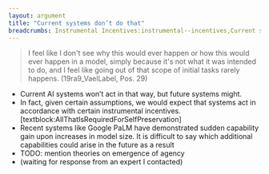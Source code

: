 ```yaml
---
layout: argument
title: "Current systems don’t do that"
breadcrumbs: Instrumental Incentives:instrumental--incentives,Current systems don’t do that:current-systems-don’t-do-that
---
```

<blockquote>
I feel like I don't see why this would ever happen or how this would ever happen in a model, simply because it's not what it was intended to do, and I feel like going out of that scope of initial tasks rarely happens. (19ra9_VaelLabel, Pos. 29)
</blockquote>
<ul><li>Current AI systems won’t act in that way, but future systems might.</li>
<li>In fact, given certain assumptions, we would expect that systems act in accordance with certain instrumental incentives. [textblock:AllThatIsRequiredForSelfPreservation]</li>
<li>Recent systems like Google PaLM have demonstrated sudden capability gain upon increases in model size. It is difficult to say which additional capabilities could arise in the future as a result</li>
<li>TODO: mention theories on emergence of agency</li>
<li>(waiting for response from an expert I contacted)</li>
